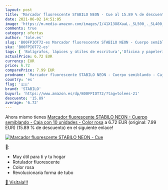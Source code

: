 ```yaml
---
layout: post
title: 'Marcador fluorescente STABILO NEON - Cue al 15.89 % de descuento'
date: 2021-06-02 14:51:05
image: 'https://m.media-amazon.com/images/I/41X13O8XaaL._SL500_._SL400_.jpg'
comments: true
category: ofertas
author: 'tole.es'
slug: 'B00FPIOT72-es Marcador fluorescente STABILO NEON - Cuerpo semiblando -...'
sku: 'B00FPIOT72-es'
tags: [ 'Bolígrafos, lápices y útiles de escritura','Oficina y papelería','Rotuladores y subrayadores','Subrayadores','stabilo', ]
actualPrice: 6.72 EUR
currency: EUR
price: 6.72
comparePrice: 7.99 EUR
prodname: 'Marcador fluorescente STABILO NEON - Cuerpo semiblando - Caja con 10 unidades - Color rosa'
country: 'es'
flag: '🇪🇸'
brand: 'STABILO'
buyurl: 'https://www.amazon.es/dp/B00FPIOT72/?tag=tolees-21'
descuento: '15.89'
average: '6.72'
---
```


Ahora mismo tienes [Marcador fluorescente STABILO NEON - Cuerpo semiblando - Caja con 10 unidades - Color rosa](https://www.amazon.es/dp/B00FPIOT72/?tag=tolees-21) a 6.72 EUR (original: 7.99 EUR) (15.89 %  de descuento) en el siguiente enlace!

[![Marcador fluorescente STABILO NEON - Cue](https://m.media-amazon.com/images/I/41X13O8XaaL._SL500_._SL400_.jpg)](https://www.amazon.es/dp/B00FPIOT72/?tag=tolees-21)

🔎:

- Muy útil para ti y tu hogar
- Rotulador fluorescente
- Color rosa
- Revolucionaria forma de tubo

[🛒 Visítala!!!](https://www.amazon.es/dp/B00FPIOT72/?tag=tolees-21)
